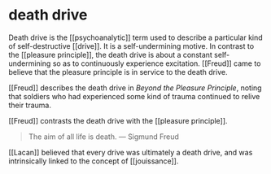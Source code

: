 # death drive

Death drive is the [[psychoanalytic]] term used to describe a particular kind of self-destructive [[drive]]. It is a self-undermining motive. In contrast to the [[pleasure principle]], the death drive is about a constant self-undermining so as to continuously experience excitation. [[Freud]] came to believe that the pleasure principle is in service to the death drive.

[[Freud]] describes the death drive in _Beyond the Pleasure Principle_, noting that soldiers who had experienced some kind of trauma continued to relive their trauma.

[[Freud]] contrasts the death drive with the [[pleasure principle]].

> The aim of all life is death. &#x2014; Sigmund Freud

[[Lacan]] believed that every drive was ultimately a death drive, and was intrinsically linked to the concept of [[jouissance]].

